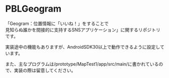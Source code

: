 # PBLGeogram  
「Geogram：位置情報に「いいね！」をすることで  
見知らぬ誰かを間接的に支持するSNSアプリケーション」に関するリポジトリです。  

実装途中の機能もありますが、AndroidSDK30以上で動作できるように設定しています。

また、主なプログラムは/prototype/MapTest1/app/src/main/に書かれているので、実装の際は留意してください。
